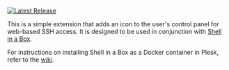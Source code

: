 [![Latest Release](https://img.shields.io/github/release/cloudverve/plesk-terminal-icon-ext.svg?style=flat&label=current%20release)](https://github.com/cloudverve/plesk-terminal-icon-ext/releases)

This is a simple extension that adds an icon to the user's control panel for web-based SSH access. It is designed to be used in conjunction with [Shell in a Box](https://github.com/shellinabox/shellinabox).

For instructions on installing Shell in a Box as a Docker container in Plesk, refer to the [wiki](https://github.com/cloudverve/plesk-terminal-icon-ext/wiki).
